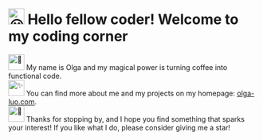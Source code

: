 <h1><picture>
  <source srcset="https://fonts.gstatic.com/s/e/notoemoji/latest/1f636_200d_1f32b_fe0f/512.webp" type="image/webp">
  <img src="https://fonts.gstatic.com/s/e/notoemoji/latest/1f636_200d_1f32b_fe0f/512.gif" alt="😶" width="32" height="32">
</picture>Hello fellow coder! Welcome to my coding corner
</h1>

<picture>
  <source srcset="https://fonts.gstatic.com/s/e/notoemoji/latest/1f916/512.webp" type="image/webp">
  <img src="https://fonts.gstatic.com/s/e/notoemoji/latest/1f916/512.gif" alt="🤖" width="32" height="32">
</picture>My name is Olga and my magical power is turning coffee into functional code. <br>
<picture>
  <source srcset="https://fonts.gstatic.com/s/e/notoemoji/latest/2728/512.webp" type="image/webp">
  <img src="https://fonts.gstatic.com/s/e/notoemoji/latest/2728/512.gif" alt="✨" width="32" height="32">
</picture> You can find more about me and my projects on my homepage: <a href=olga-luo.com>olga-luo.com</a>. <br>
<picture>
  <source srcset="https://fonts.gstatic.com/s/e/notoemoji/latest/1f496/512.webp" type="image/webp">
  <img src="https://fonts.gstatic.com/s/e/notoemoji/latest/1f496/512.gif" alt="💖" width="32" height="32">
</picture> Thanks for stopping by, and I hope you find something that sparks your interest! If you like what I do, please consider giving me a star! <br>

<!--
**oooolga/oooolga** is a ✨ _special_ ✨ repository because its `README.md` (this file) appears on your GitHub profile.

Here are some ideas to get you started:

- 🔭 I’m currently working on ...
- 🌱 I’m currently learning ...
- 👯 I’m looking to collaborate on ...
- 🤔 I’m looking for help with ...
- 💬 Ask me about ...
- 📫 How to reach me: ...
- 😄 Pronouns: ...
- ⚡ Fun fact: ...
-->
